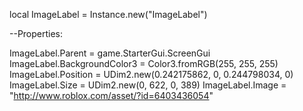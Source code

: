 local ImageLabel = Instance.new("ImageLabel")

--Properties:

ImageLabel.Parent = game.StarterGui.ScreenGui
ImageLabel.BackgroundColor3 = Color3.fromRGB(255, 255, 255)
ImageLabel.Position = UDim2.new(0.242175862, 0, 0.244798034, 0)
ImageLabel.Size = UDim2.new(0, 622, 0, 389)
ImageLabel.Image = "http://www.roblox.com/asset/?id=6403436054"

